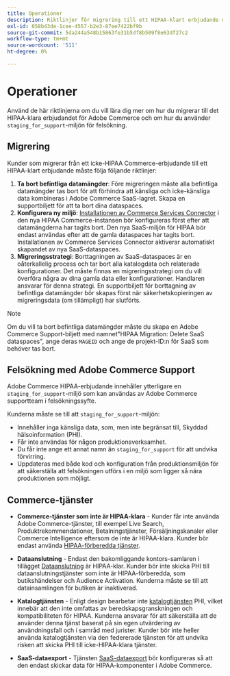 ```yaml
---
title: Operationer
description: Riktlinjer för migrering till ett HIPAA-klart erbjudande och användning av den sekundära mellanlagringsmiljön för felsökning.
exl-id: 058b43de-1cee-4557-b2e3-87ee7422bf9b
source-git-commit: 5da244a548b15863fe31b5df8b509f8e63df27c2
workflow-type: tm+mt
source-wordcount: '511'
ht-degree: 0%

---
```


# Operationer

Använd de här riktlinjerna om du vill lära dig mer om hur du migrerar till det HIPAA-klara erbjudandet för Adobe Commerce och om hur du använder `staging_for_support`-miljön för felsökning.

## Migrering

Kunder som migrerar från ett icke-HIPAA Commerce-erbjudande till ett HIPAA-klart erbjudande måste följa följande riktlinjer:

1. **Ta bort befintliga datamängder**: Före migreringen måste alla befintliga datamängder tas bort för att förhindra att känsliga och icke-känsliga data kombineras i Adobe Commerce SaaS-lagret. Skapa en supportbiljett för att ta bort dina dataspaces.
1. **Konfigurera ny miljö**: [Installationen av Commerce Services Connector](https://experienceleague.adobe.com/sv/docs/commerce/user-guides/integration-services/saas) i den nya HIPAA Commerce-instansen bör konfigureras först efter att datamängderna har tagits bort. Den nya SaaS-miljön för HIPAA bör endast användas efter att de gamla dataspaces har tagits bort. Installationen av Commerce Services Connector aktiverar automatiskt skapandet av nya SaaS-dataspaces.
1. **Migreringsstrategi**: Borttagningen av SaaS-dataspaces är en oåterkallelig process och tar bort alla katalogdata och relaterade konfigurationer. Det måste finnas en migreringsstrategi om du vill överföra några av dina gamla data eller konfigurationer. Handlaren ansvarar för denna strategi. En supportbiljett för borttagning av befintliga datamängder bör skapas först när säkerhetskopieringen av migreringsdata (om tillämpligt) har slutförts.

>[!NOTE]
>Om du vill ta bort befintliga datamängder måste du skapa en Adobe Commerce Support-biljett med namnet&quot;HIPAA Migration: Delete SaaS dataspaces&quot;, ange deras `MAGEID` och ange de projekt-ID:n för SaaS som behöver tas bort.

## Felsökning med Adobe Commerce Support

Adobe Commerce HIPAA-erbjudande innehåller ytterligare en `staging_for_support`-miljö som kan användas av Adobe Commerce supportteam i felsökningssyfte.

Kunderna måste se till att `staging_for_support`-miljön:

- Innehåller inga känsliga data, som, men inte begränsat till, Skyddad hälsoinformation (PHI).
- Får inte användas för någon produktionsverksamhet.
- Du får inte ange ett annat namn än `staging_for_support` för att undvika förvirring.
- Uppdateras med både kod och konfiguration från produktionsmiljön för att säkerställa att felsökningen utförs i en miljö som ligger så nära produktionen som möjligt.

## Commerce-tjänster

- **Commerce-tjänster som inte är HIPAA-klara** - Kunder får inte använda Adobe Commerce-tjänster, till exempel Live Search, Produktrekommendationer, Betalningstjänster, Försäljningskanaler eller Commerce Intelligence eftersom de inte är HIPAA-klara. Kunder bör endast använda [HIPAA-förberedda tjänster](overview.md).

- **Dataanslutning** - Endast den bakomliggande kontors-samlaren i tillägget [Dataanslutning](https://experienceleague.adobe.com/sv/docs/commerce/data-connection/overview) är HIPAA-klar. Kunder bör inte skicka PHI till dataanslutningstjänster som inte är HIPAA-förberedda, som butikshändelser och Audience Activation. Kunderna måste se till att datainsamlingen för butiken är inaktiverad.

- **Katalogtjänsten** - Enligt design bearbetar inte [katalogtjänsten](https://experienceleague.adobe.com/sv/docs/commerce/catalog-service/overview) PHI, vilket innebär att den inte omfattas av beredskapsgranskningen och kompatibiliteten för HIPAA. Kunderna ansvarar för att säkerställa att de använder denna tjänst baserat på sin egen utvärdering av användningsfall och i samråd med jurister. Kunder bör inte heller använda katalogtjänsten via den federerade tjänsten för att undvika risken att skicka PHI till icke-HIPAA-klara tjänster.

- **SaaS-dataexport** - Tjänsten [SaaS-dataexport](https://experienceleague.adobe.com/sv/docs/commerce/saas-data-export/overview) bör konfigureras så att den endast skickar data för HIPAA-komponenter i Adobe Commerce.
